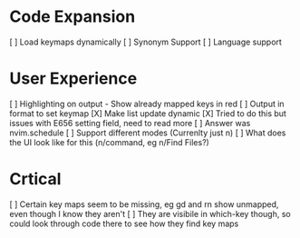 # Code Expansion
[ ] Load keymaps dynamically
[ ] Synonym Support
    [ ] Language support

# User Experience
[ ] Highlighting on output - Show already mapped keys in red
[ ] Output in format to set keymap
[X] Make list update dynamic
    [X] Tried to do this but issues with E656 setting field, need to read more
    [ ] Answer was nvim.schedule
[ ] Support different modes (Currenlty just n)
[ ] What does the UI look like for this (n/command, eg n/Find Files?)

# Crtical
[ ] Certain key maps seem to be missing, eg <leader>gd and <leader>rn show unmapped, even though I know they aren't 
    [ ] They are visibile in which-key though, so could look through code there to see how they find key maps
